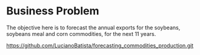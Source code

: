 # Business Problem

The objective here is to forecast the annual exports for the soybeans, soybeans meal and corn commodities, for the next 11 years.

https://github.com/LucianoBatista/forecasting_commodities_production.git